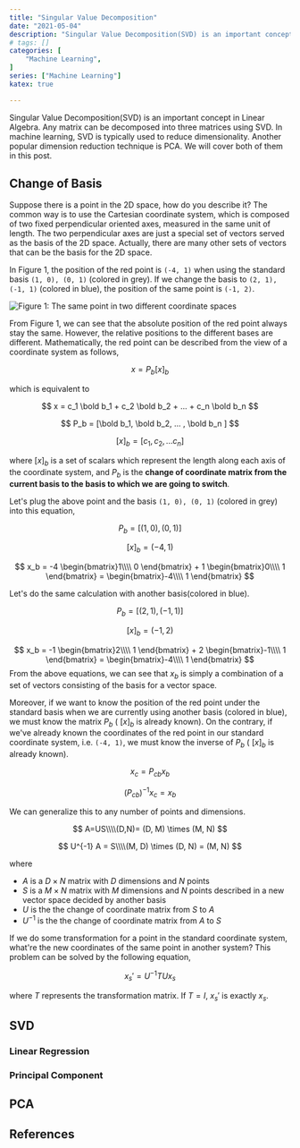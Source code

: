 ```yaml
---
title: "Singular Value Decomposition"
date: "2021-05-04"
description: "Singular Value Decomposition(SVD) is an important concept in Linear Algebra. Any matrix can be decomposed into three matrices using SVD. In machine learning, SVD is typically used to reduce dimensionality. Another popular dimension reduction technique is PCA. We will cover both of them in this post."
# tags: []
categories: [
    "Machine Learning",
]
series: ["Machine Learning"]
katex: true

---
```




Singular Value Decomposition(SVD) is an important concept in Linear Algebra. Any matrix can be decomposed into three matrices using SVD. In machine learning, SVD is typically used to reduce dimensionality. Another popular dimension reduction technique is PCA. We will cover both of them in this post.



<!--more-->



## Change of Basis



Suppose there is a point in the 2D space, how do you describe it? The common way is to use the Cartesian coordinate system, which is composed of two fixed perpendicular oriented axes, measured in the same unit of length. The two perpendicular axes are just a special set of vectors served as the basis of the 2D space. Actually, there are many other sets of vectors that can be the basis for the 2D space.



In Figure 1, the position of the red point is `(-4, 1)` when using the standard basis `(1, 0), (0, 1)` (colored in grey). If we change the basis to `(2, 1), (-1, 1)` (colored in blue), the position of the same point is `(-1, 2)`. 



![](/blog/post/images/change-basis-example.png "Figure 1: The same point in two different coordinate spaces")



From Figure 1, we can see that the absolute position of the red point always stay the same. However, the relative positions to the different bases are different. Mathematically, the red point can be described from the view of a coordinate system as follows,

$$
x = P_b[x]_b
$$


which is equivalent to 


$$
x = c_1 \bold b_1 + c_2 \bold b_2 + ... + c_n \bold b_n
$$

$$
P_b = [\bold b_1, \bold b_2,  ... , \bold b_n ]
$$


$$
[x]_b = [c_1, c_2, ... c_n]
$$



where $[x]_b$ is a set of scalars which represent the length along each axis of the coordinate system, and $P_b$ is the **change of coordinate matrix from the current basis to the basis to which we are going to switch**. 



Let's plug the above point and  the basis `(1, 0), (0, 1)`  (colored in grey) into this equation,



$$
P_b = [ (1, 0), (0, 1)]
$$

$$
[x]_b = (-4, 1)
$$

$$
x_b = -4 \begin{bmatrix}1\\\\ 0 \end{bmatrix} + 1 \begin{bmatrix}0\\\\ 1 \end{bmatrix} = \begin{bmatrix}-4\\\\ 1 \end{bmatrix}
$$


Let's do the same calculation with another basis(colored in blue).


$$
P_b = [ (2, 1), (-1, 1)]
$$

$$
[x]_b = (-1, 2)
$$

$$
x_b = -1 \begin{bmatrix}2\\\\ 1 \end{bmatrix} + 2 \begin{bmatrix}-1\\\\ 1 \end{bmatrix} = \begin{bmatrix}-4\\\\ 1 \end{bmatrix}
$$
From the above equations, we can see that $x_b$ is simply a combination of a set of vectors consisting of the basis for a vector space. 



Moreover, if we want to know the position of the red point under the standard basis when we are currently using another basis (colored in blue), we must know the matrix $P_b$ ( $[x]_b$ is already known). On the contrary, if we've already known the coordinates of the red point in our standard coordinate system, i.e. `(-4, 1)`,  we must know the inverse of $P_b$ ( $[x]_b$ is already known).


$$
x_c = P_{cb} x_b
$$

$$
(P_{cb})^{-1}x_c = x_b
$$




We can generalize this to any number of points and dimensions.



$$
A=US\\\\(D,N)= (D, M) \times (M, N)
$$




$$
U^{-1} A  = S\\\\(M, D) \times (D, N) = (M, N)
$$


where 

- $A$ is a $D\times N$ matrix with $D$ dimensions and $N$ points 
- $S$ is a  $M\times N$ matrix with $M$ dimensions and $N$ points described in a new vector space decided by another basis
- $U$ is the the change of coordinate matrix from $S$ to $A$
- $U^{-1}$ is the the change of coordinate matrix from $A$ to $S$



If we do some transformation for a point in the standard coordinate system, what're the new coordinates of the same point in another system? This problem can be solved by the following equation,



$$
x_s' = U^{-1}TUx_s
$$



where $T$ represents the transformation matrix. If $T=I$,  $x_s'$ is exactly $x_s$.



## SVD



### Linear Regression





### Principal Component





## PCA





## References





